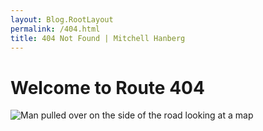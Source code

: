 ```yaml
---
layout: Blog.RootLayout
permalink: /404.html
title: 404 Not Found | Mitchell Hanberg
---
```


<h1 class="text-3xl text-center my-8">
    Welcome to <span class="text-hacker">Route 404</span>
</h1>
<img
  class="shadow-lg rounded-lg border border-hacker mx-auto"
  alt="Man pulled over on the side of the road looking at a map"
  src="https://res.cloudinary.com/mhanberg/image/upload/t_scale/v1543183121/natalie-rhea-riggs-298907-unsplash.jpg"
/>

